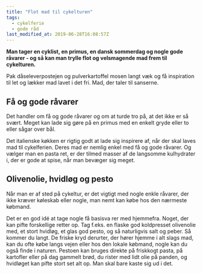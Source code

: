 ```yaml
---
title: "Flot mad til cykelturen"
tags:
  - cykelferie
  - gode råd
last_modified_at: 2019-06-28T16:08:57Z
---
```


**Man tager en cyklist, en primus, en dansk sommerdag og nogle gode råvarer - og så kan man trylle flot og velsmagende mad frem til cykelturen.**

Pak dåseleverpostejen og pulverkartoffel mosen langt væk og få inspiration til let og lækker mad lavet i det fri. Mad, der taler til sanserne. 

## Få og gode råvarer

Det handler om få og gode råvarer og om at turde tro på, at det ikke er så svært. Meget kan lade sig gøre på en primus med en enkelt gryde eller to eller sågar over bål. 

Det italienske køkken er rigtig godt at lade sig inspirere af, når der skal laves mad til cykelferien. Deres mad er nemlig enkel med få og gode råvarer. Og vælger man en pasta ret, er der tilmed masser af de langsomme kulhydrater i, der er gode at spise, når man bevæger sig meget. 

## Olivenolie, hvidløg og pesto

Når man er af sted på cykeltur, er det vigtigt med nogle enkle råvarer, der ikke kræver køleskab eller nogle, man nemt kan købe hos den nærmeste købmand. 

Det er en god idé at tage nogle få basisva rer med hjemmefra. Noget, der kan pifte forskellige retter op. Tag f.eks. en flaske god koldpresset olivenolie med, et stort hvidløg, et glas god pesto, og så naturligvis salt og peber. Så kommer du langt. De friske kryd derurter, der hører hjemme i alt slags mad, kan du ofte købe langs vejen eller hos den lokale købmand, nogle kan du også finde i naturen. Pestoen kan bruges direkte på friskkogt pasta, på kartofler eller på dag gammelt brød, du rister med lidt olie på panden, og hvidløget kan pifte stort set alt op. Man skal bare kaste sig ud i det. 
